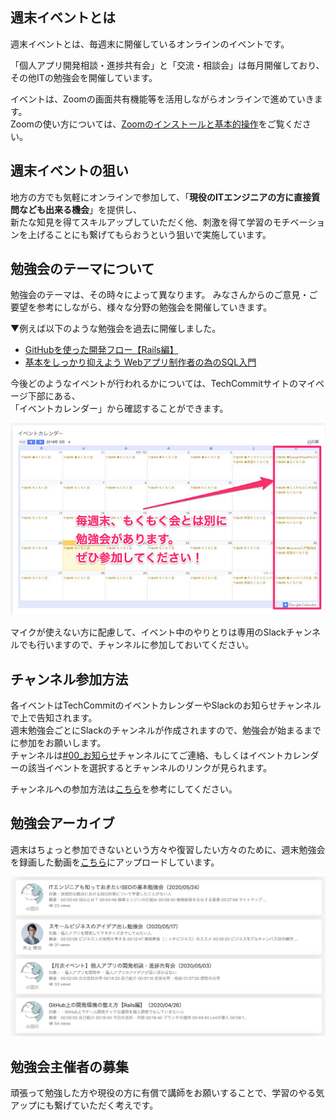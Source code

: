 ## 週末イベントとは
週末イベントとは、毎週末に開催しているオンラインのイベントです。

「個人アプリ開発相談・進捗共有会」と「交流・相談会」は毎月開催しており、  
その他ITの勉強会を開催しています。

イベントは、Zoomの画面共有機能等を活用しながらオンラインで進めていきます。  
Zoomの使い方については、[Zoomのインストールと基本的操作](install-zoom.md)をご覧ください。

## 週末イベントの狙い
地方の方でも気軽にオンラインで参加して、「**現役のITエンジニアの方に直接質問なども出来る機会**」を提供し、  
新たな知見を得てスキルアップしていただく他、刺激を得て学習のモチベーションを上げることにも繋げてもらおうという狙いで実施しています。

## 勉強会のテーマについて
勉強会のテーマは、その時々によって異なります。
みなさんからのご意見・ご要望を参考にしながら、様々な分野の勉強会を開催していきます。

▼例えば以下のような勉強会を過去に開催しました。   
- [GitHubを使った開発フロー【Rails編】](https://note.com/odagawa_tech/n/n3ffb695f914c)
- [基本をしっかり抑えよう Webアプリ制作者の為のSQL入門](https://note.com/tsuji_tech/n/n3cb82a652e60)

今後どのようなイベントが行われるかについては、TechCommitサイトのマイページ下部にある、  
「イベントカレンダー」から確認することができます。

![Googleカレンダー](images/online-event/google-calender.jpg)

マイクが使えない方に配慮して、イベント中のやりとりは専用のSlackチャンネルでも行いますので、チャンネルに参加しておいてください。  

## チャンネル参加方法
各イベントはTechCommitのイベントカレンダーやSlackのお知らせチャンネルで上で告知されます。  
週末勉強会ごとにSlackのチャンネルが作成されますので、勉強会が始まるまでに参加をお願いします。  
チャンネルは[#00_お知らせ](https://techcommit.slack.com/archives/CC8TJH6P8)チャンネルにてご連絡、もしくはイベントカレンダーの該当イベントを選択するとチャンネルのリンクが見られます。

チャンネルへの参加方法は[こちら](join-slack.md)を参考にしてください。

## 勉強会アーカイブ
週末はちょっと参加できないという方々や復習したい方々のために、週末勉強会を録画した動画を[こちら](https://www.tech-commit.jp/main/event_archives)にアップロードしています。

![イベントアーカイブ](images/online-event/event-archive.png)

## 勉強会主催者の募集
頑張って勉強した方や現役の方に有償で講師をお願いすることで、学習のやる気アップにも繋げていただく考えです。  
